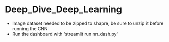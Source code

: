 # Deep_Dive_Deep_Learning
* Image dataset needed to be zipped to shapre, be sure to unzip it before running the CNN
* Run the dashboard with 'streamlit run nn_dash.py'
